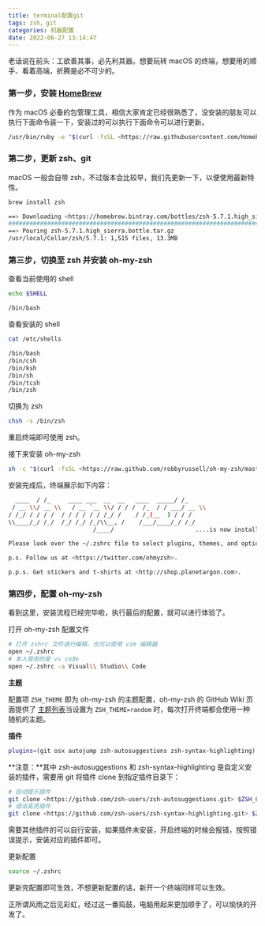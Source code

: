 ```yaml
---
title: terminal配置git
tags: zsh、git
categories: 机器配置
date: 2022-06-27 13:14:47
---
```


老话说在前头：工欲善其事，必先利其器。想要玩转 macOS 的终端，想要用的顺手、看着高端，折腾是必不可少的。

### **第一步，安装 [HomeBrew](https://brew.sh/index_zh-cn.html)**

作为 macOS 必备的包管理工具，相信大家肯定已经很熟悉了，没安装的朋友可以执行下面命令装一下，安装过的可以执行下面命令可以进行更新。

```bash
/usr/bin/ruby -e "$(curl -fsSL <https://raw.githubusercontent.com/Homebrew/install/master/install>)"
```

### **第二步，更新 zsh、git**

macOS 一般会自带 zsh，不过版本会比较早，我们先更新一下，以便使用最新特性。

```bash
brew install zsh

==> Downloading <https://homebrew.bintray.com/bottles/zsh-5.7.1.high_sierra.bottle.tar.gz>
######################################################################## 100.0%
==> Pouring zsh-5.7.1.high_sierra.bottle.tar.gz
/usr/local/Cellar/zsh/5.7.1: 1,515 files, 13.3MB
```

### **第三步，切换至 zsh 并安装 oh-my-zsh**

查看当前使用的 shell

```bash
echo $SHELL

/bin/bash
```

查看安装的 shell

```bash
cat /etc/shells

/bin/bash
/bin/csh
/bin/ksh
/bin/sh
/bin/tcsh
/bin/zsh
```

切换为 zsh

```bash
chsh -s /bin/zsh
```

重启终端即可使用 zsh。

接下来安装 oh-my-zsh

```bash
sh -c "$(curl -fsSL <https://raw.github.com/robbyrussell/oh-my-zsh/master/tools/install.sh>)"
```

安装完成后，终端展示如下内容：

```bash
  ____  / /_     ____ ___  __  __   ____  _____/ /_
 / __ \\/ __ \\   / __ `__ \\/ / / /  /_  / / ___/ __ \\
/ /_/ / / / /  / / / / / / /_/ /    / /_(__  ) / / /
\\____/_/ /_/  /_/ /_/ /_/\\__, /    /___/____/_/ /_/
                        /____/                       ....is now installed!

Please look over the ~/.zshrc file to select plugins, themes, and options.

p.s. Follow us at <https://twitter.com/ohmyzsh>.

p.p.s. Get stickers and t-shirts at <http://shop.planetargon.com>.
```

### **第四步，配置 oh-my-zsh**

看到这里，安装流程已经完毕啦，执行最后的配置，就可以进行体验了。

打开 oh-my-zsh 配置文件

```bash
# 打开 zshrc 文件进行编辑，也可以使用 vim 编辑器
open ~/.zshrc
# 本人使用的是 vs code
open ~/.zshrc -a Visual\\ Studio\\ Code
```

**主题**

配置项 `ZSH_THEME` 即为 oh-my-zsh 的主题配置，oh-my-zsh 的 GitHub Wiki 页面提供了 [主题列表](https://github.com/robbyrussell/oh-my-zsh/wiki/themes)当设置为 `ZSH_THEME=random` 时，每次打开终端都会使用一种随机的主题。

**插件**

```bash
plugins=(git osx autojump zsh-autosuggestions zsh-syntax-highlighting)
```

**注意：**其中 zsh-autosuggestions 和 zsh-syntax-highlighting 是自定义安装的插件，需要用 git 将插件 clone 到指定插件目录下：

```bash
# 自动提示插件
git clone <https://github.com/zsh-users/zsh-autosuggestions.git> $ZSH_CUSTOM/plugins/zsh-autosuggestions
# 语法高亮插件
git clone <https://github.com/zsh-users/zsh-syntax-highlighting.git> $ZSH_CUSTOM/plugins/zsh-syntax-highlighting
```

需要其他插件的可以自行安装，如果插件未安装，开启终端的时候会报错，按照错误提示，安装对应的插件即可。

更新配置

```bash
source ~/.zshrc
```

更新完配置即可生效，不想更新配置的话，新开一个终端同样可以生效。

正所谓风雨之后见彩虹，经过这一番捣鼓，电脑用起来更加顺手了，可以愉快的开发了。
